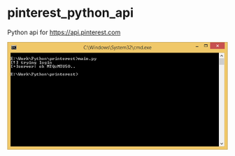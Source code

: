 # pinterest_python_api
Python api for https://api.pinterest.com

![Alt text](misc/Untitled.png?raw=true "result screen")